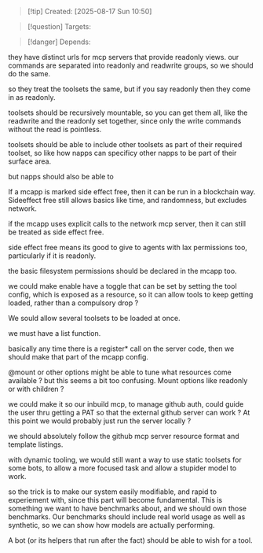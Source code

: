 
>[!tip] Created: [2025-08-17 Sun 10:50]

>[!question] Targets: 

>[!danger] Depends: 

they have distinct urls for mcp servers that provide readonly views.
our commands are separated into readonly and readwrite groups, so we should do the same.

so they treat the toolsets the same, but if you say readonly then they come in as readonly.

toolsets should be recursively mountable, so you can get them all, like the readwrite and the readonly set together, since only the write commands without the read is pointless.

toolsets should be able to include other toolsets as part of their required toolset, so like how napps can specificy other napps to be part of their surface area.

but napps should also be able to 

If a mcapp is marked side effect free, then it can be run in a blockchain way.  Sideeffect free still allows basics like time, and randomness, but excludes network.

if the mcapp uses explicit calls to the network mcp server, then it can still be treated as side effect free.

side effect free means its good to give to agents with lax permissions too, particularly if it is readonly.

the basic filesystem permissions should be declared in the mcapp too.

we could make enable have a toggle that can be set by setting the tool config, which is exposed as a resource, so it can allow tools to keep getting loaded, rather than a compulsory drop ?

We sould allow several toolsets to be loaded at once.

we must have a list function.

basically any time there is a register* call on the server code, then we should make that part of the mcapp config.

@mount or other options might be able to tune what resources come available ? but this seems a bit too confusing.
Mount options like readonly or with children ?

we could make it so our inbuild mcp, to manage github auth, could guide the user thru getting a PAT so that the external github server can work ?
At this point we would probably just run the server locally ?

we should absolutely follow the github mcp server resource format and template listings.

with dynamic tooling, we would still want a way to use static toolsets for some bots, to allow a more focused task and allow a stupider model to work.

so the trick is to make our system easily modifiable, and rapid to experiement with, since this part will become fundamental.  This is something we want to have benchmarks about, and we should own those benchmarks.  Our benchmarks should include real world usage as well as synthetic, so we can show how models are actually performing.

A bot (or its helpers that run after the fact) should be able to wish for a tool.